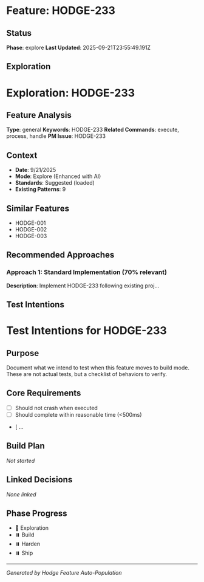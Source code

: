 # Feature: HODGE-233

## Status
**Phase**: explore
**Last Updated**: 2025-09-21T23:55:49.191Z

## Exploration
# Exploration: HODGE-233

## Feature Analysis
**Type**: general
**Keywords**: HODGE-233
**Related Commands**: execute, process, handle
**PM Issue**: HODGE-233

## Context
- **Date**: 9/21/2025
- **Mode**: Explore (Enhanced with AI)
- **Standards**: Suggested (loaded)
- **Existing Patterns**: 9


## Similar Features
- HODGE-001
- HODGE-002
- HODGE-003




## Recommended Approaches


### Approach 1: Standard Implementation (70% relevant)
**Description**: Implement HODGE-233 following existing proj...

## Test Intentions
# Test Intentions for HODGE-233

## Purpose
Document what we intend to test when this feature moves to build mode.
These are not actual tests, but a checklist of behaviors to verify.

## Core Requirements
- [ ] Should not crash when executed
- [ ] Should complete within reasonable time (<500ms)
- [ ...

## Build Plan
_Not started_

## Linked Decisions
_None linked_




## Phase Progress
- 🔄 Exploration
- ⏸️ Build
- ⏸️ Harden
- ⏸️ Ship

---
_Generated by Hodge Feature Auto-Population_
